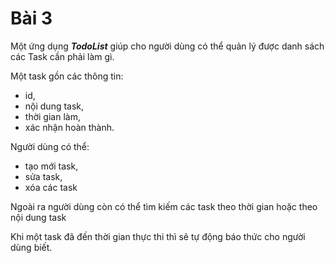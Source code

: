# Bài 3

Một ứng dụng **_TodoList_** giúp cho người dùng có thể quản lý được danh sách các Task cần phải làm gì.

Một task gồn các thông tin:

- id,
- nội dung task,
- thời gian làm,
- xác nhận hoàn thành.

Người dùng có thể:

- tạo mới task,
- sửa task,
- xóa các task

Ngoài ra người dùng còn có thể tìm kiếm các task theo thời gian hoặc theo nội dung task

Khi một task đã đến thời gian thực thi thì sẽ tự động báo thức cho người dùng biết.
